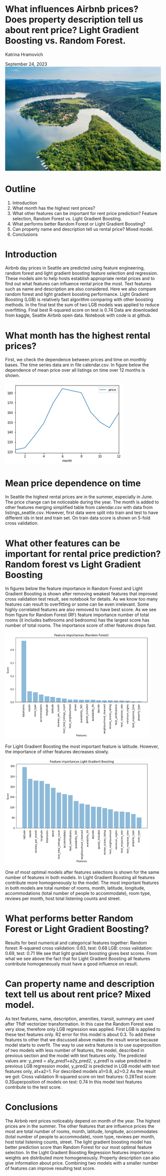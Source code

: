# What influences Airbnb prices? Does property description tell us about rent price? Light Gradient Boosting vs. Random Forest.
Katrina Hramovich

September 24, 2023
![](https://github.com/KatrinaHramovich/Airbnb-modeling-project/blob/main/The_view.jpg)
# Outline
1.	Introduction
2.	What month has the highest rent prices?
3.	What other features can be important for rent price prediction? Feature selection, Random Forest vs. Light Gradient Boosting.
4.	What performs better Random Forest or Light Gradient Boosting?
5.	Can property name and description tell us rental price? Mixed model.
6. Conclusions
   
# Introduction
Airbnb day prices in Seattle are predicted using feature engineering, random forest and light gradient boosting feature selection and regression. These models aim to help hosts establish appropriate rental prices and to find out what features can influence rental price the most. Text features such as name and description are also considered.
Here we also compare random forest and light gradient boosting performance. Light Gradient Boosting (LGB) is relatively fast algorithm comparing with other boosting methods. In the final test the sum of two LGB models was applied to reduce overfitting. Final best R-squared score on test is 0.74
Data are downloaded from kaggle, Seattle Airbnb open data.
Notebook with code is at github.

# What month has the highest rental prices?
First, we check the dependence between prices and time on monthly bases. The time series data are in file calendar.csv. In figure below the dependence of mean price over all listings on time over 12 months is shown.

 ![image](https://github.com/KatrinaHramovich/Airbnb-modeling-project/blob/main/Picture1.png)

# Mean price dependence on time

In Seattle the highest rental prices are in the summer, especially in June. The price change can be noticeable during the year. The month is added to other features merging simplified table from calendar.csv with data from listings_seattle.csv. However, first data were split into train and test to have different ids in test and train set. On train data score is shown on 5-fold cross validation.

# What other features can be important for rental price prediction? Random forest vs Light Gradient Boosting
In figures below the feature importance in Random Forest and Light Gradient Boosting is shown after removing weakest features that improved cross validation test result, see notebook for details.
As we know too many features can result to overfitting or some can be even irrelevant. Some highly correlated features are also removed to have best score.
As we see from figure for Random Forest (RF) feature importance number of total rooms (it includes bathrooms and bedrooms) has the largest score has number of total rooms. The importance score of other features drops fast.

![image](https://github.com/KatrinaHramovich/Airbnb-modeling-project/blob/main/Picture2.png)

For Light Gradient Boosting the most important feature is latitude. However, the importance of other features decreases slowly.

 ![image](https://github.com/KatrinaHramovich/Airbnb-modeling-project/blob/main/Picture3.png)
 
One of most optimal models after features selections is shown for the same number of features in both models. In Light Gradient Boosting all features contribute more homogeneously to the model.
The most important features in both models are total number of rooms, month, latitude, longitude, accommodations (total number of people to accommodate), room type, reviews per month, host total listening counts and street.

# What performs better Random Forest or Light Gradient Boosting?
Results for best numerical and categorical features together:
Random forest: R-squared cross validation: 0.63, test: 0.68
LGB: cross validation: 0.69, test: 0.71
We see that light gradient boosting gives best scores. From what we see above the fact that for Light Gradient Boosting all features contribute homogeneously must have a good influence on result.

# Can property name and description text tell us about rent price? Mixed model.
As text features, name, description, amenities, transit, summary are used after Tfidf vectorizer transformation. In this case the Random Forest was very slow, therefore only LGB regression was applied. First LGB is applied to these text features only. R2 error for this model is about 0.3. To add these features to other that we discussed above makes the result worse because model starts to overfit.
The way to use extra features is to use superposition of two models with less number of features, the model, described in previous section and the model with text features only. The predicted values are:
y_pred = a1*y_pred1+a2*y_pred2,
y_pred1 is value predicted in previous LGB regression model, y_pred2 is predicted in LGB model with text features only, a1+a2=1. For described models a1=0.8, a2=0.2
As the result we got:
Cross validation R-squared score on text features: 0.28Test score: 0.3Superposition of models on test: 0.74
In this model text features contribute to the test score.

# Conclusions
The Airbnb rent prices noticeably depend on month of the year. The highest prices are in the summer.
The other features that are influence prices the most are total number of rooms, month, latitude, longitude, accommodates (total number of people to accommodate), room type, reviews per month, host total listening counts, street.
The light gradient boosting model has better prediction score than Random Forest for our most optimal feature selection. In the Light Gradient Boosting Regression features importance weights are distributed more homogeneously.
Property description can also give information about price.
Combining two models with a smaller number of features can improve resulting test score.

